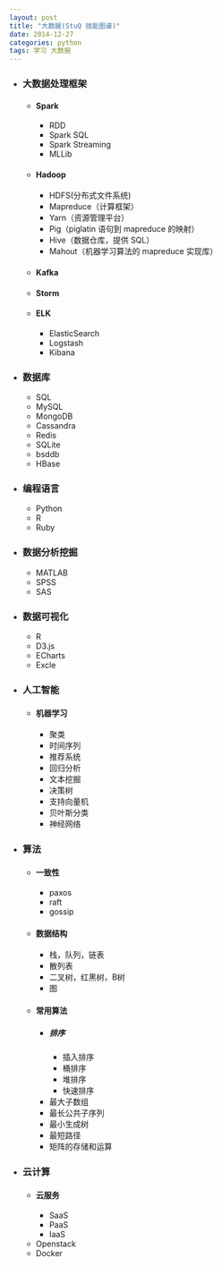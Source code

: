 ```yaml
---
layout: post
title: "大数据(StuQ 技能图谱)"
date: 2014-12-27
categories: python
tags: 学习 大数据
---
```


- ### 大数据处理框架
  - #### Spark
    - RDD
    - Spark SQL
	- Spark Streaming
	- MLLib

  - #### Hadoop
    - HDFS(分布式文件系统)
	- Mapreduce（计算框架）
	- Yarn（资源管理平台）
	- Pig（piglatin 语句到 mapreduce 的映射）
	- Hive（数据仓库，提供 SQL）
	- Mahout（机器学习算法的 mapreduce 实现库）

  - #### Kafka
  - #### Storm
  - #### ELK
    - ElasticSearch
	- Logstash
	- Kibana

- ### 数据库
  - SQL
  - MySQL
  - MongoDB
  - Cassandra
  - Redis
  - SQLite
  - bsddb
  - HBase

- ### 编程语言
  - Python
  - R
  - Ruby

- ### 数据分析挖掘
  - MATLAB
  - SPSS
  - SAS


- ### 数据可视化
  - R
  - D3.js
  - ECharts
  - Excle

- ### 人工智能
  - #### 机器学习
    - 聚类
	- 时间序列
	- 推荐系统
	- 回归分析
	- 文本挖掘
	- 决策树
	- 支持向量机
	- 贝叶斯分类
	- 神经网络

- ### 算法
  - #### 一致性
    - paxos
	- raft
	- gossip

  - #### 数据结构
    - 栈，队列，链表
    - 散列表
    - 二叉树，红黑树，B树
    - 图

  - #### 常用算法
    - ##### 排序
      - 插入排序
      - 桶排序
      - 堆排序
      - 快速排序
    - 最大子数组
    - 最长公共子序列
    - 最小生成树
    - 最短路径
    - 矩阵的存储和运算

- ### 云计算
  - #### 云服务
    - SaaS
    - PaaS
    - IaaS
  -  Openstack
  -  Docker


